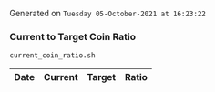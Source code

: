 Generated on `Tuesday 05-October-2021 at 16:23:22`

### Current to Target Coin Ratio
`current_coin_ratio.sh`

Date|Current|Target|Ratio
---|---|---|---
